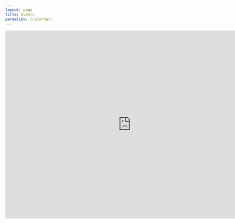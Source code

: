 ```yaml
---
layout: page
title: Events
permalink: /calendar/
---
```


<iframe src="https://calendar.google.com/calendar/embed?src=4138d4acb96a39d0fbc4df7b0c4a4cfd25eb7b17f0cf6fa8848b56b9f064660b%40group.calendar.google.com&ctz=Europe%2FBerlin" style="border: 0" width="800" height="600" frameborder="0" scrolling="no"></iframe>